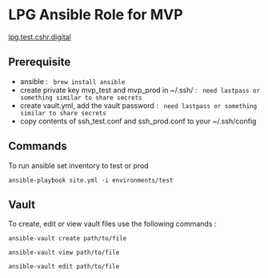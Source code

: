 # LPG Ansible Role for MVP

[lpg.test.cshr.digital](https://lpg.test.cshr.digital)

## Prerequisite

 * ansible : ` brew install ansible`
 * create private key mvp_test and mvp_prod in ~/.ssh/ : ` need lastpass or something similar to share secrets`  
 * create vault.yml, add the vault password : ` need lastpass or something similar to share secrets`
 * copy contents of ssh_test.conf and ssh_prod.conf to your ~/.ssh/config 

## Commands

To run ansible set inventory to test or prod

```
ansible-playbook site.yml -i environments/test
```

## Vault

To create, edit or view vault files use the following commands : 

```
ansible-vault create path/to/file  

ansible-vault view path/to/file  

ansible-vault edit path/to/file  
```